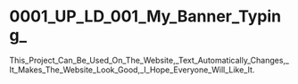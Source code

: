 # 0001_UP_LD_001_My_Banner_Typing_
This_Project_Can_Be_Used_On_The_Website,_Text_Automatically_Changes,_It_Makes_The_Website_Look_Good,_I_Hope_Everyone_Will_Like_It.
